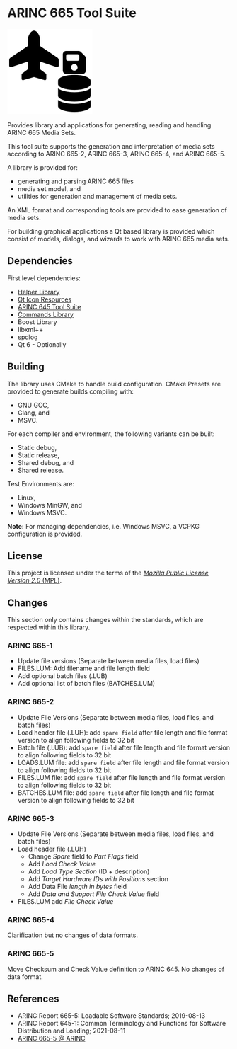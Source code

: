 # ARINC 665 Tool Suite
![ProjectLogo.svg](ProjectLogo.svg)

Provides library and applications for generating, reading and handling ARINC 665 Media Sets.

This tool suite supports the generation and interpretation of media sets according to ARINC 665-2, ARINC 665-3, ARINC 665-4, and ARINC 665-5.

A library is provided for:
- generating and parsing ARINC 665 files
- media set model, and
- utilities for generation and management of media sets.

An XML format and corresponding tools are provided to ease generation of media sets.

For building graphical applications a Qt based library is provided which consist of models, dialogs, and wizards to work with ARINC 665 media sets.

## Dependencies
First level dependencies:
- [Helper Library](https://git.thomas-vogt.de/thomas-vogt/helper)
- [Qt Icon Resources](https://git.thomas-vogt.de/thomas-vogt/qt_icon_resources)
- [ARINC 645 Tool Suite](https://git.thomas-vogt.de/thomas-vogt/arinc_645)
- [Commands Library](https://git.thomas-vogt.de/thomas-vogt/commands)
- Boost Library
- libxml++
- spdlog
- Qt 6 - Optionally

## Building
The library uses CMake to handle build configuration.
CMake Presets are provided to generate builds compiling with:
- GNU GCC,
- Clang, and
- MSVC.

For each compiler and environment, the following variants can be built:
- Static debug,
- Static release,
- Shared debug, and
- Shared release.

Test Environments are:
- Linux,
- Windows MinGW, and
- Windows MSVC.

**Note:**
For managing dependencies, i.e. Windows MSVC, a VCPKG configuration is provided.

## License
This project is licensed under the terms of the [*Mozilla Public License Version 2.0* (MPL)](LICENSE).

## Changes
This section only contains changes within the standards, which are respected within this library.

### ARINC 665-1
- Update file versions (Separate between media files, load files)
- FILES.LUM: Add filename and file length field
- Add optional batch files (.LUB)
- Add optional list of batch files (BATCHES.LUM)

### ARINC 665-2
- Update File Versions (Separate between media files, load files, and batch files)
- Load header file (.LUH): add `spare field` after file length and file format version to align following fields to 32 bit
- Batch file (.LUB): add `spare field` after file length and file format version to align following fields to 32 bit
- LOADS.LUM file: add `spare field` after file length and file format version to align following fields to 32 bit
- FILES.LUM file: add `spare field` after file length and file format version to align following fields to 32 bit
- BATCHES.LUM file: add `spare field` after file length and file format version to align following fields to 32 bit

### ARINC 665-3
- Update File Versions (Separate between media files, load files, and batch files)
- Load header file (.LUH)
  - Change *Spare* field to *Part Flags* field
  - Add *Load Check Value*
  - Add *Load Type Section* (ID + description)
  - Add *Target Hardware IDs with Positions* section
  - Add Data File *length in bytes* field
  - Add *Data and Support File Check Value* field
- FILES.LUM add *File Check Value*

### ARINC 665-4
Clarification but no changes of data formats.

### ARINC 665-5
Move Checksum and Check Value definition to ARINC 645.
No changes of data format.

## References
- ARINC Report 665-5:
  Loadable Software Standards;
  2019-08-13
- ARINC Report 645-1:
  Common Terminology and Functions for Software Distribution and Loading;
  2021-08-11
- [ARINC 665-5 @ ARINC](https://aviation-ia.sae-itc.com/standards/arinc665-5-665-5-loadable-software-standards)
